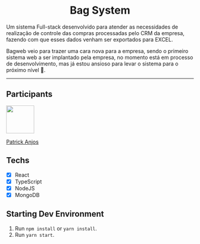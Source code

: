 <h1 align="center">
    Bag System
</h1>
<p>
    Um sistema Full-stack desenvolvido para atender as necessidades de realização de controle das compras processadas pelo CRM da empresa, fazendo com que esses dados venham ser exportados para EXCEL.
</p>
<p>
    Bagweb veio para trazer uma cara nova para a empresa, sendo o primeiro sistema web a ser implantado pela empresa, no momento está em processo de desenvolvimento, mas 
    já estou ansioso para levar o sistema para o próximo nível 🚀.
</p>

<hr>

## Participants

[<img src="https://avatars.githubusercontent.com/u/69186374?v=4" width="75px;"/>](https://github.com/setxpro)

[Patrick Anjos](https://github.com/setxpro)

## Techs

- [x] React
- [x] TypeScript
- [x] NodeJS
- [x] MongoDB

## Starting Dev Environment

1. Run `npm install` or `yarn install`.<br />
2. Run `yarn start`.<br />
